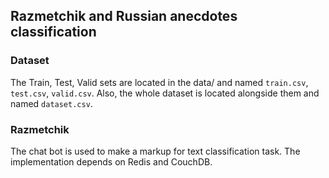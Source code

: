 ## Razmetchik and Russian anecdotes classification

### Dataset

The Train, Test, Valid sets are located in the data/ and named `train.csv`, `test.csv`, `valid.csv`.
Also, the whole dataset is located alongside them and named `dataset.csv`.

### Razmetchik

The chat bot is used to make a markup for text classification task.
The implementation depends on Redis and CouchDB.
